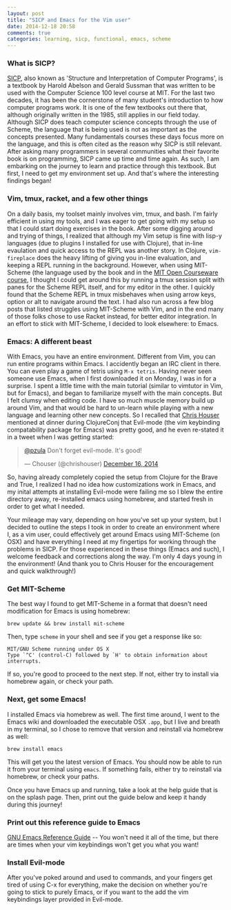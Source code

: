 ```yaml
---
layout: post
title: "SICP and Emacs for the Vim user"
date: 2014-12-18 20:58
comments: true
categories: learning, sicp, functional, emacs, scheme
---
```


### What is SICP?

[SICP](http://mitpress.mit.edu/sicp/), also known as 'Structure and Interpretation of Computer Programs', is a textbook by Harold Abelson and Gerald Sussman that was written to be used with the Computer Science 100 level course at MIT. For the last two decades, it has been the cornerstone of many student's introduction to how computer programs work. It is one of the few textbooks out there that, although originally written in the 1985, still applies in our field today. Although SICP does teach computer science concepts through the use of Scheme, the language that is being used is not as important as the concepts presented. Many fundamentals courses these days focus more on the language, and this is often cited as the reason why SICP is still relevant. After asking many programmers in several communities what their favorite book is on programming, SICP came up time and time again. As such, I am embarking on the journey to learn and practice through this textbook. But first, I need to get my environment set up. And that's where the interesting findings began!

### Vim, tmux, racket, and a few other things

On a daily basis, my toolset mainly involves vim, tmux, and bash. I'm fairly efficient in using my tools, and I was eager to get going with my setup so that I could start doing exercises in the book. After some digging around and trying of things, I realized that although my Vim setup is fine with lisp-y languages (due to plugins I installed for use with Clojure), that in-line evaulation and quick access to the REPL was another story. In Clojure, `vim-fireplace` does the heavy lifting of giving you in-line evaluation, and keeping a REPL running in the background. However, when using MIT-Scheme (the language used by the book and in the [MIT Open Courseware course](http://ocw.mit.edu/courses/electrical-engineering-and-computer-science/6-001-structure-and-interpretation-of-computer-programs-spring-2005/), I thought I could get around this by running a tmux session split with panes for the Scheme REPL itself, and for my editor in the other. I quickly found that the Scheme REPL in tmux misbehaves when using arrow keys, option or alt to navigate around the text. I had also run across a few blog posts that listed struggles using MIT-Scheme with Vim, and in the end many of those folks chose to use Racket instead, for better editor integration. In an effort to stick with MIT-Scheme, I decided to look elsewhere: to Emacs.

### Emacs: A different beast

With Emacs, you have an entire environment. Different from Vim, you can run entire programs within Emacs. I accidently began an IRC client in there. You can even play a game of tetris using `M-x tetris`. Having never seen someone use Emacs, when I first downloaded it on Monday, I was in for a surprise. I spent a little time with the main tutorial (similar to vimtutor in Vim, but for Emacs), and began to familiarize myself with the main concepts. But I felt clumsy when editing code. I have so much muscle memory build up around Vim, and that would be hard to un-learn while playing with a new language and learning other new concepts. So I recalled that [Chris Houser](http://twitter.com/chrishouser) mentioned at dinner during ClojureConj that Evil-mode (the vim keybinding compatability package for Emacs) was pretty good, and he even re-stated it in a tweet when I was getting started:

<blockquote class="twitter-tweet" lang="en"><p><a href="https://twitter.com/pzula">@pzula</a> Don&#39;t forget evil-mode. It&#39;s good!</p>&mdash; Chouser (@chrishouser) <a href="https://twitter.com/chrishouser/status/544713565479788544">December 16, 2014</a></blockquote>
<script async src="//platform.twitter.com/widgets.js" charset="utf-8"></script>

So, having already completely copied the setup from Clojure for the Brave and True, I realized I had no idea how customizations work in Emacs, and my inital attempts at installing Evil-mode were failing me so I blew the entire directory away, re-installed emacs using homebrew, and started fresh in order to get what I needed.

Your mileage may vary, depending on how you've set up your system, but I decided to outline the steps I took in order to create an environment where I, as a vim user, could effectively get around Emacs using MIT-Scheme (on OSX) and have everything I need at my fingertips for working through the problems in SICP. For those experienced in these things (Emacs and such), I welcome feedback and corrections along the way. I'm only 4 days young in the environment! (And thank you to Chris Houser for the encouragement and quick walkthrough!)

### Get MIT-Scheme

The best way I found to get MIT-Scheme in a format that doesn't need modification for Emacs is using homebrew:

`brew update && brew install mit-scheme`

Then, type `scheme` in your shell and see if you get a response like so:

```
MIT/GNU Scheme running under OS X
Type `^C' (control-C) followed by `H' to obtain information about interrupts.

```

If so, you're good to proceed to the next step. If not, either try to install via homebrew again, or check your path.

### Next, get some Emacs!

I installed Emacs via homebrew as well. The first time around, I went to the Emacs wiki and downloaded the executable OSX `.app`, but I live and breath in my terminal, so I chose to remove that version and reinstall via homebrew as well:

`brew install emacs`

This will get you the latest version of Emacs. You should now be able to run it from your terminal using `emacs`. If something fails, either try to reinstall via homebrew, or check your paths.

Once you have Emacs up and running, take a look at the help guide that is on the splash page. Then, print out the guide below and keep it handy during this journey!

### Print out this reference guide to Emacs

[GNU Emacs Reference Guide](http://www.ic.unicamp.br/~helio/disciplinas/MC102/Emacs_Reference_Card.pdf) -- You won't need it all of the time, but there are times when your vim keybindings won't get you what you want!

### Install Evil-mode

After you've poked around and used to commands, and your fingers get tired of using C-x for everything, make the decision on whether you're going to stick to purely Emacs, or if you want to the add the vim keybindings layer provided in Evil-mode.

